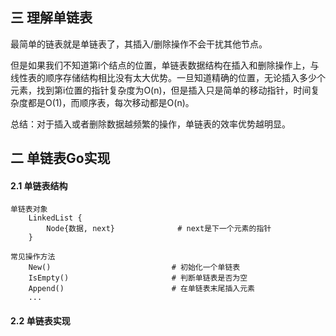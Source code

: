 ## 三 理解单链表  

最简单的链表就是单链表了，其插入/删除操作不会干扰其他节点。  

但是如果我们不知道第i个结点的位置，单链表数据结构在插入和删除操作上，与线性表的顺序存储结构相比没有太大优势。一旦知道精确的位置，无论插入多少个元素，找到第i位置的指针复杂度为O(n)，但是插入只是简单的移动指针，时间复杂度都是O(1)，而顺序表，每次移动都是O(n)。  

总结：对于插入或者删除数据越频繁的操作，单链表的效率优势越明显。

## 二 单链表Go实现

#### 2.1 单链表结构
```
单链表对象  
	LinkedList {
		Node{数据, next}          	# next是下一个元素的指针
	}

常见操作方法    
    New()          					# 初始化一个单链表
    IsEmpty()            			# 判断单链表是否为空
    Append()               			# 在单链表末尾插入元素
	...
```

#### 2.2 单链表实现

```go

```

